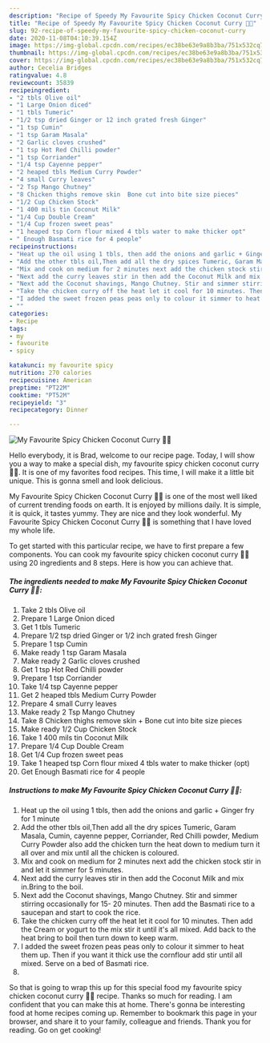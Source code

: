```yaml
---
description: "Recipe of Speedy My Favourite Spicy Chicken Coconut Curry 👩‍🍳"
title: "Recipe of Speedy My Favourite Spicy Chicken Coconut Curry 👩‍🍳"
slug: 92-recipe-of-speedy-my-favourite-spicy-chicken-coconut-curry
date: 2020-11-08T04:10:39.154Z
image: https://img-global.cpcdn.com/recipes/ec38be63e9a8b3ba/751x532cq70/my-favourite-spicy-chicken-coconut-curry-👩🍳-recipe-main-photo.jpg
thumbnail: https://img-global.cpcdn.com/recipes/ec38be63e9a8b3ba/751x532cq70/my-favourite-spicy-chicken-coconut-curry-👩🍳-recipe-main-photo.jpg
cover: https://img-global.cpcdn.com/recipes/ec38be63e9a8b3ba/751x532cq70/my-favourite-spicy-chicken-coconut-curry-👩🍳-recipe-main-photo.jpg
author: Cecelia Bridges
ratingvalue: 4.8
reviewcount: 35839
recipeingredient:
- "2 tbls Olive oil"
- "1 Large Onion diced"
- "1 tbls Tumeric"
- "1/2 tsp dried Ginger or 12 inch grated fresh Ginger"
- "1 tsp Cumin"
- "1 tsp Garam Masala"
- "2 Garlic cloves crushed"
- "1 tsp Hot Red Chilli powder"
- "1 tsp Corriander"
- "1/4 tsp Cayenne pepper"
- "2 heaped tbls Medium Curry Powder"
- "4 small Curry leaves"
- "2 Tsp Mango Chutney"
- "8 Chicken thighs remove skin  Bone cut into bite size pieces"
- "1/2 Cup Chicken Stock"
- "1 400 mils tin Coconut Milk"
- "1/4 Cup Double Cream"
- "1/4 Cup frozen sweet peas"
- "1 heaped tsp Corn flour mixed 4 tbls water to make thicker opt"
- " Enough Basmati rice for 4 people"
recipeinstructions:
- "Heat up the oil using 1 tbls, then add the onions and garlic + Ginger fry for 1 minute"
- "Add the other tbls oil,Then add all the dry spices Tumeric, Garam Masala, Cumin, cayenne pepper, Corriander, Red Chilli powder, Medium Curry Powder also add the chicken turn the heat down to medium turn it all over and mix until all the chicken is coloured."
- "Mix and cook on medium for 2 minutes next add the chicken stock stir in and let it simmer for 5 minutes."
- "Next add the curry leaves stir in then add the Coconut Milk and mix in.Bring to the boil."
- "Next add the Coconut shavings, Mango Chutney. Stir and simmer stirring occasionally for 15- 20 minutes. Then add the Basmati rice to a saucepan and start to cook the rice."
- "Take the chicken curry off the heat let it cool for 10 minutes. Then add the Cream or yogurt to the mix stir it until it&#39;s all mixed. Add back to the heat bring to boil then turn down to keep warm."
- "I added the sweet frozen peas peas only to colour it simmer to heat them up. Then if you want it thick use the cornflour add stir until all mixed. Serve on a bed of Basmati rice."
- ""
categories:
- Recipe
tags:
- my
- favourite
- spicy

katakunci: my favourite spicy 
nutrition: 270 calories
recipecuisine: American
preptime: "PT22M"
cooktime: "PT52M"
recipeyield: "3"
recipecategory: Dinner

---
```



![My Favourite Spicy Chicken Coconut Curry 👩‍🍳](https://img-global.cpcdn.com/recipes/ec38be63e9a8b3ba/751x532cq70/my-favourite-spicy-chicken-coconut-curry-👩🍳-recipe-main-photo.jpg)

Hello everybody, it is Brad, welcome to our recipe page. Today, I will show you a way to make a special dish, my favourite spicy chicken coconut curry 👩‍🍳. It is one of my favorites food recipes. This time, I will make it a little bit unique. This is gonna smell and look delicious.

My Favourite Spicy Chicken Coconut Curry 👩‍🍳 is one of the most well liked of current trending foods on earth. It is enjoyed by millions daily. It is simple, it is quick, it tastes yummy. They are nice and they look wonderful. My Favourite Spicy Chicken Coconut Curry 👩‍🍳 is something that I have loved my whole life.




To get started with this particular recipe, we have to first prepare a few components. You can cook my favourite spicy chicken coconut curry 👩‍🍳 using 20 ingredients and 8 steps. Here is how you can achieve that.

<!--inarticleads1-->

##### The ingredients needed to make My Favourite Spicy Chicken Coconut Curry 👩‍🍳:

1. Take 2 tbls Olive oil
1. Prepare 1 Large Onion diced
1. Get 1 tbls Tumeric
1. Prepare 1/2 tsp dried Ginger or 1/2 inch grated fresh Ginger
1. Prepare 1 tsp Cumin
1. Make ready 1 tsp Garam Masala
1. Make ready 2 Garlic cloves crushed
1. Get 1 tsp Hot Red Chilli powder
1. Prepare 1 tsp Corriander
1. Take 1/4 tsp Cayenne pepper
1. Get 2 heaped tbls Medium Curry Powder
1. Prepare 4 small Curry leaves
1. Make ready 2 Tsp Mango Chutney
1. Take 8 Chicken thighs remove skin + Bone cut into bite size pieces
1. Make ready 1/2 Cup Chicken Stock
1. Take 1 400 mils tin Coconut Milk
1. Prepare 1/4 Cup Double Cream
1. Get 1/4 Cup frozen sweet peas
1. Take 1 heaped tsp Corn flour mixed 4 tbls water to make thicker (opt)
1. Get  Enough Basmati rice for 4 people




<!--inarticleads2-->

##### Instructions to make My Favourite Spicy Chicken Coconut Curry 👩‍🍳:

1. Heat up the oil using 1 tbls, then add the onions and garlic + Ginger fry for 1 minute
1. Add the other tbls oil,Then add all the dry spices Tumeric, Garam Masala, Cumin, cayenne pepper, Corriander, Red Chilli powder, Medium Curry Powder also add the chicken turn the heat down to medium turn it all over and mix until all the chicken is coloured.
1. Mix and cook on medium for 2 minutes next add the chicken stock stir in and let it simmer for 5 minutes.
1. Next add the curry leaves stir in then add the Coconut Milk and mix in.Bring to the boil.
1. Next add the Coconut shavings, Mango Chutney. Stir and simmer stirring occasionally for 15- 20 minutes. Then add the Basmati rice to a saucepan and start to cook the rice.
1. Take the chicken curry off the heat let it cool for 10 minutes. Then add the Cream or yogurt to the mix stir it until it&#39;s all mixed. Add back to the heat bring to boil then turn down to keep warm.
1. I added the sweet frozen peas peas only to colour it simmer to heat them up. Then if you want it thick use the cornflour add stir until all mixed. Serve on a bed of Basmati rice.
1. 




So that is going to wrap this up for this special food my favourite spicy chicken coconut curry 👩‍🍳 recipe. Thanks so much for reading. I am confident that you can make this at home. There's gonna be interesting food at home recipes coming up. Remember to bookmark this page in your browser, and share it to your family, colleague and friends. Thank you for reading. Go on get cooking!

